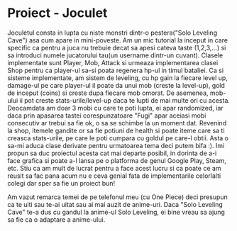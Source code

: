 # Proiect - Joculet

Joculetul consta in lupta cu niste monstri dintr-o pestera("Solo Leveling Cave") asa cum apare in mini-poveste.
Am un mic tutorial la inceput in care specific ca pentru a juca nu trebuie decat sa apesi cateva taste (1,2,3,...) si sa introduci numele jucatorului tau(un username dintr-un cuvant).
Clasele implementate sunt Player, Mob, Attack si urmeaza implementarea clasei Shop pentru ca player-ul sa-si poata regenera hp-ul in timul bataliei.
Ca si sisteme implementate, am sistem de leveling, cu hp gain la fiecare level up, damage-ul pe care player-ul il poate da unui mob (creste la level-up), gold de inceput (coins) si 
creste dupa fiecare mob omorat. De asemenea, mob-ului ii pot creste stats-urile/level-up daca te lupti de mai multe ori cu acesta. Deocamdata am doar 3 mobi cu care te poti lupta, ei 
apar randomized, iar daca prin apasarea tastei corespunzatoare "Fugi" apar aceiasi mobi consecutiv ar trebui sa fie ok, o sa se schimbe la un moment dat.
Revenind la shop, itemele gandite or sa fie potiuni de health si poate iteme care sa ti creasca stats-urile, pe care le poti cumpara cu goldul pe care-l obtii. 
Asta o sa-mi aduca clase derivate pentru urmatoarea tema deci putem bifa :).
Imi propun sa duc proiectul acesta cat mai departe posibil, in dorinta de a-i face grafica si poate a-l lansa pe o platforma de genul Google Play, Steam, etc.
Stiu ca am mult de lucrat pentru a face acest lucru si ca poate ce am reusit sa fac pana acum nu e ceva genial fata de implementarile celorlalti colegi dar sper sa fie un proiect bun!

Am vazut remarca temei de pe telefonul meu (cu One Piece) deci presupun ca te uiti sau te-ai uitat sau ai mai auzit de anime-uri. Daca "Solo Leveling Cave" te-a dus cu gandul la anime-ul Solo Leveling,
ei bine vreau sa ajung sa fie ca o adaptare a anime-ului.
